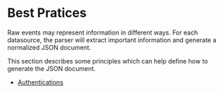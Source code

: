 # Best Pratices

Raw events may represent information in different ways. For each datasource, the parser will extract important information and generate a normalized JSON document.

This section describes some principles which can help define how to generate the JSON document.

- [Authentications](authentications.md)
